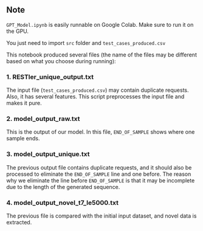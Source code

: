 ## Note

`GPT_Model.ipynb` is easily runnable on Google Colab. Make sure to run it on the GPU.

You just need to import `src` folder and `test_cases_produced.csv`

This notebook produced several files (the name of the files may be different based on what you choose during running):

### 1. RESTler_unique_output.txt
The input file (`test_cases_produced.csv`) may contain duplicate requests. Also, it has several features. This script preprocesses the input file and makes it pure.

### 2. model_output_raw.txt
This is the output of our model. In this file, `END_OF_SAMPLE` shows where one sample ends.

### 3. model_output_unique.txt
The previous output file contains duplicate requests, and it should also be processed to eliminate the `END_OF_SAMPLE` line and one before.
The reason why we eliminate the line before `END_OF_SAMPLE` is that it may be incomplete due to the length of the generated sequence.

### 4. model_output_novel_t7_le5000.txt
The previous file is compared with the initial input dataset, and novel data is extracted.
